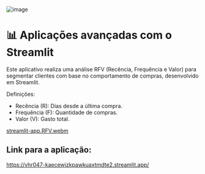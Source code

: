![image](https://github.com/user-attachments/assets/472c0350-8050-4542-b438-44fe77116dab)
# 📊 Aplicações avançadas com o Streamlit

Este aplicativo realiza uma análise RFV (Recência, Frequência e Valor) para segmentar clientes com base no comportamento de compras, desenvolvido em Streamlit.

Definições:

- Recência (R): Dias desde a última compra.
- Frequência (F): Quantidade de compras.
- Valor (V): Gasto total.

[streamlit-app.RFV.webm](https://github.com/user-attachments/assets/fd38e3ce-d77b-4081-8b5f-b5c50650d878)

## Link para a aplicação:
https://vhr047-kaecewjzkpawkuaxtmdte2.streamlit.app/
